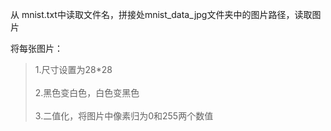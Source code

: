 从 mnist.txt中读取文件名，拼接处mnist_data_jpg文件夹中的图片路径，读取图片

将每张图片：
> 1.尺寸设置为28\*28<br>
> <br>
> 2.黑色变白色，白色变黑色<br>
> <br>
> 3.二值化，将图片中像素归为0和255两个数值
